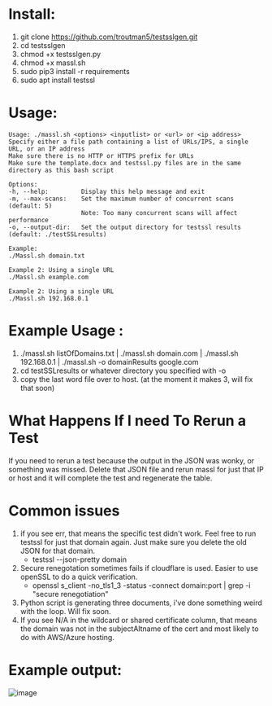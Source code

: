 # Install:
1. git clone https://github.com/troutman5/testsslgen.git
2. cd testsslgen
3. chmod +x testsslgen.py
4. chmod +x massl.sh
5. sudo pip3 install -r requirements
6. sudo apt install testssl


# Usage:
  ```
 Usage: ./massl.sh <options> <inputlist> or <url> or <ip address>
  Specify either a file path containing a list of URLs/IPS, a single URL, or an IP address
  Make sure there is no HTTP or HTTPS prefix for URLs
  Make sure the template.docx and testssl.py files are in the same directory as this bash script

Options:
  -h, --help:         Display this help message and exit
  -m, --max-scans:    Set the maximum number of concurrent scans (default: 5)
                      Note: Too many concurrent scans will affect performance
  -o, --output-dir:   Set the output directory for testssl results (default: ./testSSLresults)

Example:
  ./Massl.sh domain.txt

Example 2: Using a single URL
  ./Massl.sh example.com

Example 2: Using a single URL
  ./Massl.sh 192.168.0.1

```

# Example Usage :
1. ./massl.sh listOfDomains.txt | ./massl.sh domain.com | ./massl.sh 192.168.0.1 | ./massl.sh -o domainResults google.com 
2. cd testSSLresults or whatever directory you specified with -o
3. copy the last word file over to host. (at the moment it makes 3, will fix that soon)

# What Happens If I need To Rerun a Test
If you need to rerun a test because the output in the JSON was wonky, or something was missed. Delete that JSON file and rerun massl for just that IP or host and it will complete the test and regenerate the table.


# Common issues
  1. if you see err, that means the specific test didn't work. Feel free to run testssl for just that domain again. Just make sure you delete the old JSON for that domain.
      -  testssl --json-pretty domain
  2. Secure renegotation sometimes fails if cloudflare is used. Easier to use openSSL to do a quick verification.
      -  openssl s_client -no_tls1_3 -status -connect domain:port | grep -i "secure renegotiation"
  3. Python script is generating three documents, i've done something weird with the loop. Will fix soon.
  4. If you see N/A in the wildcard or shared certificate column, that means the domain was not in the subjectAltname of the cert and most likely to do with AWS/Azure hosting.
  
  
# Example output:
![image](https://github.com/troutman5/testsslgen/assets/24028482/bb8199a1-0fbc-4bb8-a5d4-64825da03dd3)
